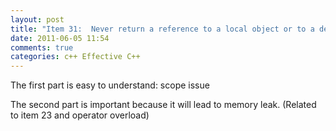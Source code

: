 ```yaml
---
layout: post
title: "Item 31:  Never return a reference to a local object or to a dereferenced pointer initialized by new within the function"
date: 2011-06-05 11:54
comments: true
categories: c++ Effective C++
---
```


The first part is easy to understand: scope issue


The second part is important because it will lead to memory leak. (Related to item 23 and operator overload)

